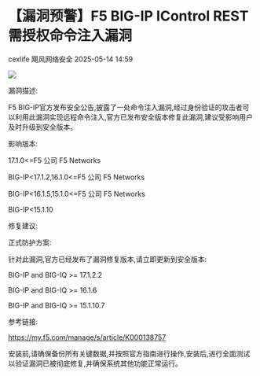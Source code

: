 #  【漏洞预警】F5 BIG-IP IControl REST需授权命令注入漏洞   
cexlife  飓风网络安全   2025-05-14 14:59  
  
![](https://mmbiz.qpic.cn/mmbiz_png/ibhQpAia4xu00PNCONtbUeyO04ONCBBueKRibkYKoV10ribx5xsmp9n40hahcmk4ubPGjGoFVeDlecEP7CB1TibfwgA/640?wx_fmt=png&from=appmsg "")  
  
漏洞描述:  
  
F5 BIG-IP官方发布安全公告,披露了一处命令注入漏洞,经过身份验证的攻击者可以利用此漏洞实现远程命令注入,官方已发布安全版本修复此漏洞,建议受影响用户及时升级到安全版本。  
  
影响版本:  
  
17.1.0<=F5 公司 F5 Networks   
  
BIG-IP<17.1.2,16.1.0<=F5 公司 F5 Networks   
  
BIG-IP<16.1.5,15.1.0<=F5 公司 F5 Networks   
  
BIG-IP<15.1.10  
  
修复建议:  
  
正式防护方案:  
  
针对此漏洞,官方已经发布了漏洞修复版本,请立即更新到安全版本:  
  
BIG-IP and BIG-IQ >= 17.1.2.2  
  
BIG-IP and BIG-IQ >= 16.1.6  
  
BIG-IP and BIG-IQ >= 15.1.10.7  
  
参考链接:  
  
https://my.f5.com/manage/s/article/K000138757  
  
安装前,请确保备份所有关键数据,并按照官方指南进行操作,安装后,进行全面测试以验证漏洞已被彻底修复,并确保系统其他功能正常运行。  
  
  
